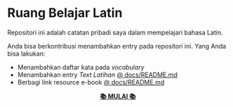 # Ruang Belajar Latin

Repositori ini adalah catatan pribadi saya dalam mempelajari bahasa Latin.

Anda bisa berkontribusi menambahkan entry pada repositori ini. Yang Anda bisa lakukan:
- Menambahkan daftar kata pada _vocabulary_
- Menambahkan entry _Text Latihan_ [@ docs/README.md](docs/README.md)
- Berbagi link resource e-book [@ docs/README.md](docs/README.md)

<p align=center>
  <a href="https://pujangga123.github.io/ruang-belajar-latin"><b>📚 MULAI 📚</b></a>
</p>
